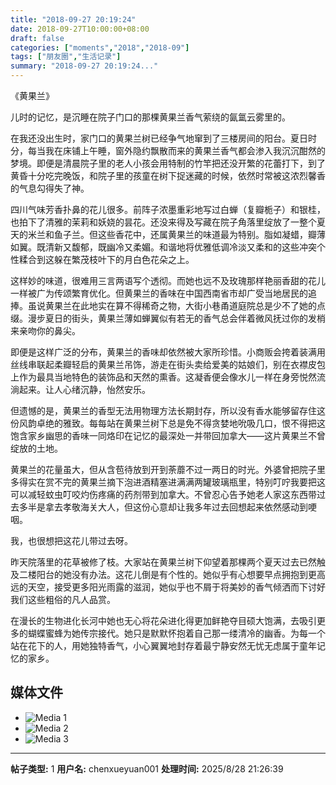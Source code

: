 ```yaml
---
title: "2018-09-27 20:19:24"
date: 2018-09-27T10:00:00+08:00
draft: false
categories: ["moments","2018","2018-09"]
tags: ["朋友圈","生活记录"]
summary: "2018-09-27 20:19:24..."
---
```


《黄果兰》

儿时的记忆，是沉睡在院子门口的那棵黄果兰香气萦绕的氤氲云雾里的。

在我还没出生时，家门口的黄果兰树已经争气地窜到了三楼房间的阳台。夏日时分，每当我在床铺上午睡，窗外隐约飘散而来的黄果兰香气都会渗入我沉沉酣然的梦境。即便是清晨院子里的老人小孩会用特制的竹竿把还没开繁的花蕾打下，到了黄昏十分吃完晚饭，和院子里的孩童在树下捉迷藏的时候，依然时常被这浓烈馨香的气息勾得失了神。

四川气味芳香扑鼻的花儿很多。前阵子浓墨重彩地写过白蝉（复瓣栀子）和银桂，也拍下了清雅的茉莉和妖娆的昙花。还没来得及写藏在院子角落里绽放了一整个夏天的米兰和鱼子兰。但这些香花中，还属黄果兰的味道最为特别。脂如凝蜡，瓣薄如翼。既清新又馥郁，既幽冷又柔媚。和谐地将优雅低调冷淡又柔和的这些冲突个性糅合到这躲在繁茂枝叶下的月白色花朵之上。

这样妙的味道，很难用三言两语写个透彻。而她也远不及玫瑰那样艳丽香甜的花儿一样被广为传颂繁育优化。但黄果兰的香味在中国西南省市却广受当地居民的追捧。虽说黄果兰在此地实在算不得稀奇之物，大街小巷甬道庭院总是少不了她的点缀。漫步夏日的街头，黄果兰薄如蝉翼似有若无的香气总会伴着微风抚过你的发梢来亲吻你的鼻尖。

即便是这样广泛的分布，黄果兰的香味却依然被大家所珍惜。小商贩会挎着装满用丝线串联起柔瓣轻启的黄果兰吊饰，游走在街头卖给爱美的姑娘们，别在衣襟皮包上作为最具当地特色的装饰品和天然的熏香。这凝香便会像水儿一样在身旁悦然流淌起来。让人心绪沉静，怡然安乐。

但遗憾的是，黄果兰的香型无法用物理方法长期封存，所以没有香水能够留存住这份风韵卓绝的雅致。每每站在黄果兰树下总是免不得贪婪地吮吸几口，恨不得把这饱含家乡幽思的香味一同烙印在记忆的最深处一并带回加拿大——这片黄果兰不曾绽放的土地。

黄果兰的花量虽大，但从含苞待放到开到荼蘼不过一两日的时光。外婆曾把院子里多得实在赏不完的黄果兰摘下泡进酒精塞进满满两罐玻璃瓶里，特别叮咛我要把这可以减轻蚊虫叮咬灼伤疼痛的药剂带到加拿大。不曾忍心告予她老人家这东西带过去多半是拿去孝敬海关大人，但这份心意却让我多年过去回想起来依然感动到哽咽。

我，也很想把这花儿带过去呀。

昨天院落里的花草被修了枝。大家站在黄果兰树下仰望着那棵两个夏天过去已然触及二楼阳台的她没有办法。这花儿倒是有个性的。她似乎有心想要早点拥抱到更高远的天空，接受更多阳光雨露的滋润，她似乎也不屑于将美妙的香气倾洒而下讨好我们这些粗俗的凡人品赏。

在漫长的生物进化长河中她也无心将花朵进化得更加鲜艳夺目硕大饱满，去吸引更多的蝴蝶蜜蜂为她传宗接代。她只是默默怀抱着自己那一缕清冷的幽香。为每一个站在花下的人，用她独特香气，小心翼翼地封存着最宁静安然无忧无虑属于童年记忆的家乡。

## 媒体文件

- ![Media 1](/Moments/photos/2018-09-27/201809272019240.jpg)
- ![Media 2](/Moments/photos/2018-09-27/201809272019241.jpg)
- ![Media 3](/Moments/photos/2018-09-27/201809272019242.jpg)

---

**帖子类型:** 1
**用户名:** chenxueyuan001
**处理时间:** 2025/8/28 21:26:39